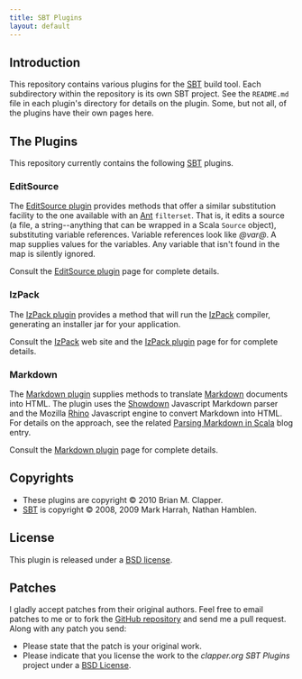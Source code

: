 ```yaml
---
title: SBT Plugins
layout: default
---
```


## Introduction

This repository contains various plugins for the [SBT][] build tool. Each
subdirectory within the repository is its own SBT project. See the `README.md`
file in each plugin's directory for details on the plugin. Some, but not all,
of the plugins have their own pages here.

[SBT]: http://code.google.com/p/simple-build-tool/

## The Plugins

This repository currently contains the following [SBT][] plugins.

### EditSource

The [EditSource plugin][] provides methods that offer a similar
substitution facility to the one available with an [Ant][] `filterset`.
That is, it edits a source (a file, a string--anything that can be wrapped
in a Scala `Source` object), substituting variable references. Variable
references look like _@var@_. A map supplies values for the variables. Any
variable that isn't found in the map is silently ignored.

Consult the [EditSource plugin][] page for complete details.

[Ant]: http://ant.apache.org/
[EditSource plugin]: editsource.html

### IzPack

The [IzPack plugin][] provides a method that will run the [IzPack][]
compiler, generating an installer jar for your application.

Consult the [IzPack][] web site and the [IzPack plugin][] page for
for complete details.

[IzPack Plugin]: izpack.html
[IzPack]: http://izpack.org/

### Markdown

The [Markdown plugin][] supplies methods to translate [Markdown][]
documents into HTML. The plugin uses the [Showdown][] Javascript Markdown
parser and the Mozilla [Rhino][] Javascript engine to convert Markdown into
HTML. For details on the approach, see the related
[Parsing Markdown in Scala][] blog entry.

Consult the [Markdown plugin][] page for complete details.

[Markdown plugin]: markdown.html
[Markdown]: http://daringfireball.net/projects/markdown/
[Showdown]: http://attacklab.net/showdown/
[Rhino]: http://www.mozilla.org/rhino/
[Parsing Markdown in Scala]: http://brizzled.clapper.org/id/98

## Copyrights

* These plugins are copyright &copy; 2010 Brian M. Clapper.
* [SBT][] is copyright &copy; 2008, 2009 Mark Harrah, Nathan Hamblen.

## License

This plugin is released under a [BSD license][].

## Patches

I gladly accept patches from their original authors. Feel free to email
patches to me or to fork the [GitHub repository][] and send me a pull
request. Along with any patch you send:

* Please state that the patch is your original work.
* Please indicate that you license the work to the *clapper.org SBT
  Plugins* project under a [BSD License][].

[BSD license]: license.html
[GitHub repository]: http://github.com/bmc/sbt-plugins


